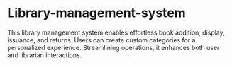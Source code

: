 # Library-management-system
This library management system enables effortless book addition, display, issuance, and returns. Users can create custom categories for a personalized experience. Streamlining operations, it enhances both user and librarian interactions.
